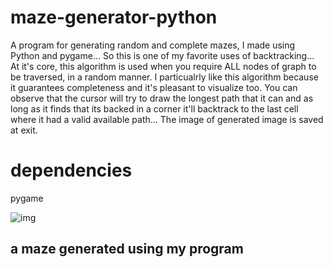 # maze-generator-python
A program for generating random and complete mazes, I made using Python and pygame...
So this is one of my favorite uses of backtracking... At it's core, this algorithm is used when you require ALL nodes of graph to
be traversed, in a random manner. I particualrly like this algorithm because it guarantees completeness and it's pleasant to 
visualize too. You can observe that the cursor will try to draw the longest path that it can and as long as it finds that its
backed in a corner it'll backtrack to the last cell where it had a valid available path... The image of generated image is saved at exit.

# dependencies
pygame


![img](https://i.ibb.co/2h4MDTY/sc-1594215861.png)
## a maze generated using my program
